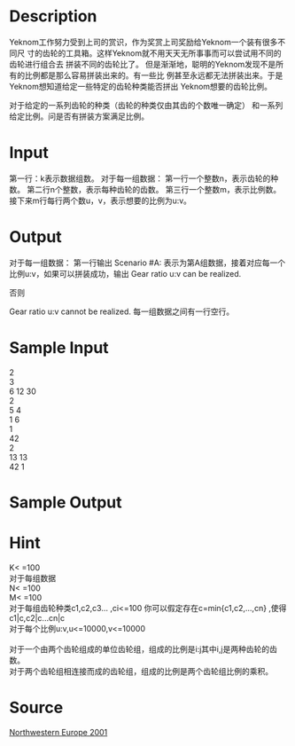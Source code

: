 
# Description

<div class="content">Yeknom工作努力受到上司的赏识，作为奖赏上司奖励给Yeknom一个装有很多不同尺
寸的齿轮的工具箱。这样Yeknom就不用天天无所事事而可以尝试用不同的齿轮进行组合去
拼装不同的齿轮比了。
但是渐渐地，聪明的Yeknom发现不是所有的比例都是那么容易拼装出来的。有一些比
例甚至永远都无法拼装出来。于是Yeknom想知道给定一些特定的齿轮种类能否拼出
Yeknom想要的齿轮比例。

对于给定的一系列齿轮的种类（齿轮的种类仅由其齿的个数唯一确定）
和一系列给定比例。问是否有拼装方案满足比例。
</div>

# Input

<div class="content">第一行：k表示数据组数。
对于每一组数据：
第一行一个整数n，表示齿轮的种数。
第二行n个整数，表示每种齿轮的齿数。
第三行一个整数m，表示比例数。
接下来m行每行两个数u，v，表示想要的比例为u:v。

</div>

# Output

<div class="content"> 对于每一组数据：
 第一行输出
 Scenario #A:   表示为第A组数据，接着对应每一个比例u:v，如果可以拼装成功，输出
 Gear ratio u:v can be realized.

 否则

 Gear ratio u:v cannot be realized.
 每一组数据之间有一行空行。
</div>

# Sample Input

<div class="content"><span class="sampledata">2<br/>
3<br/>
6 12 30<br/>
2<br/>
5 4<br/>
1 6<br/>
1<br/>
42<br/>
2<br/>
13 13<br/>
42 1 </span></div>

# Sample Output

<div class="content"><span class="sampledata"></span></div>

# Hint

<div class="content"><p>K&lt; =100<br/>
对于每组数据<br/>
N&lt; =100<br/>
M&lt; =100<br/>
对于每组齿轮种类c1,c2,c3... ,ci&lt;=100 你可以假定存在c=min{c1,c2,...,cn} ,使得c1|c,c2|c...cn|c<br/>
对于每个比例u:v,u&lt;=10000,v&lt;=10000<br/>
<br/>
对于一个由两个齿轮组成的单位齿轮组，组成的比例是i:j其中i,j是两种齿轮的齿数。<br/>
对于两个齿轮组相连接而成的齿轮组，组成的比例是两个齿轮组比例的乘积。</p></div>

# Source

<div class="content"><p><a href="problemset.php?search=Northwestern Europe 2001">Northwestern Europe 2001</a></p></div>

